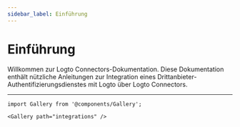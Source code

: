 ```yaml
---
sidebar_label: Einführung
---
```


# Einführung

Willkommen zur Logto Connectors-Dokumentation. Diese Dokumentation enthält nützliche Anleitungen zur Integration eines Drittanbieter-Authentifizierungsdienstes mit Logto über Logto Connectors.

---

```mdx-code-block
import Gallery from '@components/Gallery';

<Gallery path="integrations" />
```
